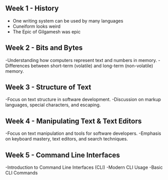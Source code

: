 
## Week 1 - History
- One writing system can be used by many languages
- Cuneiform looks weird
- The Epic of Gilgamesh was epic
## Week 2 - Bits and Bytes
-Understanding how computers represent text and numbers in memory.
-Differences between short-term (volatile) and long-term (non-volatile) memory.
## Week 3 -  Structure of Text
-Focus on text structure in software development.
-Discussion on markup languages, special characters, and escaping.
## Week 4 - Manipulating Text & Text Editors
-Focus on text manipulation and tools for software developers.
-Emphasis on keyboard mastery, text editors, and search techniques.
## Week 5 - Command Line Interfaces
-Introduction to Command Line Interfaces (CLI)
-Modern CLI Usage
-Basic CLI Commands
